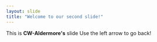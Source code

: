 ```yaml
---
layout: slide
title: "Welcome to our second slide!"
---
```

This is __**CW-Aldermore's**__ slide
Use the left arrow to go back!